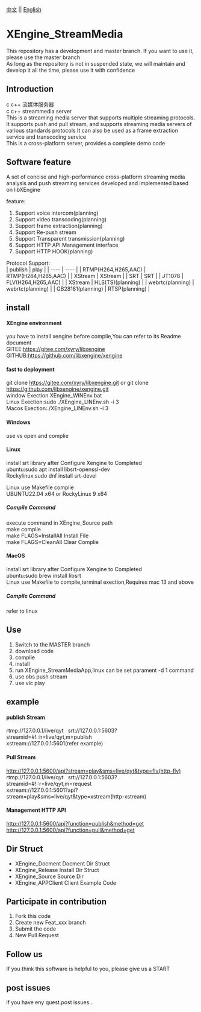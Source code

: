 [中文](README.md) ||  [English](README.en.md)  
# XEngine_StreamMedia
This repository has a development and master branch. If you want to use it, please use the master branch  
As long as the repository is not in suspended state, we will maintain and develop it all the time, please use it with confidence  

## Introduction
c c++ 流媒体服务器  
c c++ streammedia server  
This is a streaming media server that supports multiple streaming protocols. It supports push and pull stream, and supports streaming media servers of various standards protocols
It can also be used as a frame extraction service and transcoding service  
This is a cross-platform server, provides a complete demo code  

## Software feature
A set of concise and high-performance cross-platform streaming media analysis and push streaming services developed and implemented based on libXEngine  

feature:  
1. Support voice intercom(planning)
2. Support video transcoding(planning)
3. Support frame extraction(planning)
4. Support Re-push stream 
5. Support Transparent transmission(planning)
6. Support HTTP API Management interface
7. Support HTTP HOOK(planning)

Protocol Support:  
|  publish   | play  |
|  ----  | ----  |
| RTMP(H264,H265,AAC)  | RTMP(H264,H265,AAC) |
| XStream  | XStream |
| SRT  | SRT |
| JT1078  | FLV(H264,H265,AAC) |
| XStream  | HLS(TS)(planning) |
| webrtc(planning)  | webrtc(planning) |
| GB28181(planning)  | RTSP(planning) |

## install

#### XEngine environment
you have to install xengine before complie,You can refer to its Readme document  
GITEE:https://gitee.com/xyry/libxengine  
GITHUB:https://github.com/libxengine/xengine  

#### fast to deployment
git clone https://gitee.com/xyry/libxengine.git or git clone https://github.com/libxengine/xengine.git  
window Exection XEngine_WINEnv.bat  
Linux Exection:sudo ./XEngine_LINEnv.sh -i 3  
Macos Exection:./XEngine_LINEnv.sh -i 3  

#### Windows
use vs open and complie  

#### Linux
install srt library after Configure Xengine to Completed  
ubuntu:sudo apt install libsrt-openssl-dev  
Rockylinux:sudo dnf install srt-devel  

Linux use Makefile complie  
UBUNTU22.04 x64 or RockyLinux 9 x64  

##### Compile Command
execute command in XEngine_Source path   
make complie  
make FLAGS=InstallAll Install File  
make FLAGS=CleanAll Clear Complie  

#### MacOS
install srt library after Configure Xengine to Completed  
ubuntu:sudo brew install libsrt  
Linux use Makefile to complie,terminal exection,Requires mac 13 and above 

##### Compile Command
refer to linux

## Use

1.  Switch to the MASTER branch
2.  download code
3.  complie
4.  install
5.  run XEngine_StreamMediaApp,linux can be set parament -d 1 command
6.  use obs push stream
7.  use vlc play

## example 
#### publish Stream
rtmp://127.0.0.1/live/qyt  
srt://127.0.0.1:5603?streamid=#!::h=live/qyt,m=publish  
xstream://127.0.0.1:5601(refer example)  
#### Pull Stream
http://127.0.0.1:5600/api?stream=play&sms=live/qyt&type=flv(http-flv)  
rtmp://127.0.0.1/live/qyt  
srt://127.0.0.1:5603?streamid=#!::r=live/qyt,m=request  
xstream://127.0.0.1:5601?api?stream=play&sms=live/qyt&type=xstream(http-xstream)  

#### Management HTTP API
http://127.0.0.1:5600/api?function=publish&method=get  
http://127.0.0.1:5600/api?function=pull&method=get

## Dir Struct
- XEngine_Docment Docment Dir Struct
- XEngine_Release Install Dir Struct
- XEngine_Source Source Dir
- XEngine_APPClient Client Example Code

## Participate in contribution

1.  Fork this code
2.  Create new Feat_xxx branch
3.  Submit the code
4.  New Pull Request

## Follow us
If you think this software is helpful to you, please give us a START

## post issues

if you have eny quest.post issues...